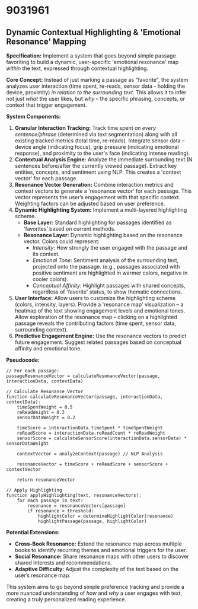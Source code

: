# 9031961

## Dynamic Contextual Highlighting & 'Emotional Resonance' Mapping

**Specification:** Implement a system that goes beyond simple passage favoriting to build a dynamic, user-specific 'emotional resonance' map *within* the text, expressed through contextual highlighting. 

**Core Concept:** Instead of just marking a passage as "favorite", the system analyzes user interaction (time spent, re-reads, sensor data - holding the device, proximity) *in relation to the surrounding text*. This allows it to infer not just *what* the user likes, but *why* – the specific phrasing, concepts, or context that trigger engagement.

**System Components:**

1.  **Granular Interaction Tracking:** Track time spent on *every sentence/phrase* (determined via text segmentation) along with all existing tracked metrics (total time, re-reads). Integrate sensor data – device angle (indicating focus), grip pressure (indicating emotional response), and proximity to the user's face (indicating intense reading).
2.  **Contextual Analysis Engine:** Analyze the immediate surrounding text (N sentences before/after the currently viewed passage). Extract key entities, concepts, and sentiment using NLP.  This creates a 'context vector' for each passage.
3.  **Resonance Vector Generation:** Combine interaction metrics and context vectors to generate a 'resonance vector' for each passage. This vector represents the user’s engagement with that specific context.  Weighting factors can be adjusted based on user preference.
4.  **Dynamic Highlighting System:**  Implement a multi-layered highlighting scheme.
    *   **Base Layer:**  Standard highlighting for passages identified as ‘favorites’ based on current methods.
    *   **Resonance Layer:**  Dynamic highlighting based on the resonance vector.  Colors could represent:
        *   *Intensity*: How strongly the user engaged with the passage and its context.
        *   *Emotional Tone*:  Sentiment analysis of the surrounding text, projected onto the passage.  (e.g., passages associated with positive sentiment are highlighted in warmer colors, negative in cooler colors).
        *   *Conceptual Affinity*:  Highlight passages with shared concepts, regardless of 'favorite' status, to show thematic connections.
5.  **User Interface:**  Allow users to customize the highlighting scheme (colors, intensity, layers). Provide a 'resonance map' visualization – a heatmap of the text showing engagement levels and emotional tones.  Allow exploration of the resonance map – clicking on a highlighted passage reveals the contributing factors (time spent, sensor data, surrounding context).
6.  **Predictive Engagement Engine:** Use the resonance vectors to predict future engagement. Suggest related passages based on conceptual affinity and emotional tone.

**Pseudocode:**

```
// For each passage:
passageResonanceVector = calculateResonanceVector(passage, interactionData, contextData)

// Calculate Resonance Vector
function calculateResonanceVector(passage, interactionData, contextData):
    timeSpentWeight = 0.5
    reReadWeight = 0.3
    sensorDataWeight = 0.2

    timeScore = interactionData.timeSpent * timeSpentWeight
    reReadScore = interactionData.reReadCount * reReadWeight
    sensorScore = calculateSensorScore(interactionData.sensorData) * sensorDataWeight

    contextVector = analyzeContext(passage) // NLP Analysis

    resonanceVector = timeScore + reReadScore + sensorScore + contextVector

    return resonanceVector

// Apply Highlighting
function applyHighlighting(text, resonanceVectors):
    for each passage in text:
        resonance = resonanceVectors[passage]
        if resonance > threshold:
            highlightColor = determineHighlightColor(resonance)
            highlightPassage(passage, highlightColor)
```

**Potential Extensions:**

*   **Cross-Book Resonance:**  Extend the resonance map across multiple books to identify recurring themes and emotional triggers for the user.
*   **Social Resonance:**  Share resonance maps with other users to discover shared interests and recommendations.
*   **Adaptive Difficulty:**  Adjust the complexity of the text based on the user’s resonance map.

This system aims to go beyond simple preference tracking and provide a more nuanced understanding of *how* and *why* a user engages with text, creating a truly personalized reading experience.